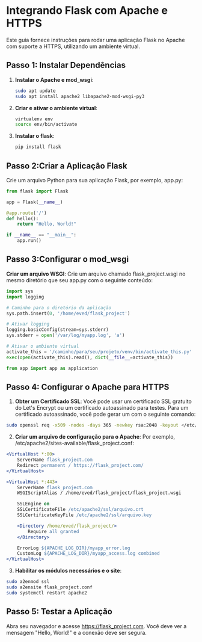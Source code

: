 # Integrando Flask com Apache e HTTPS

Este guia fornece instruções para rodar uma aplicação Flask no Apache com suporte a HTTPS, utilizando um ambiente virtual.

## Passo 1: Instalar Dependências

1. **Instalar o Apache e mod_wsgi**:
   ```bash
   sudo apt update
   sudo apt install apache2 libapache2-mod-wsgi-py3
2. **Criar e ativar o ambiente virtual**:
    ```bash 
    virtualenv env
    source env/bin/activate
3. **Instalar o flask**:
    ```bash
    pip install flask
## Passo 2:Criar a Aplicação Flask
Crie um arquivo Python para sua aplicação Flask, por exemplo, app.py:
```python
from flask import Flask

app = Flask(__name__)

@app.route('/')
def hello():
    return "Hello, World!"

if __name__ == "__main__":
    app.run()
```
## Passo 3:Configurar o mod_wsgi
**Criar um arquivo WSGI**: Crie um arquivo chamado flask_project.wsgi no mesmo diretório que seu app.py com o seguinte conteúdo:
```python
import sys
import logging

# Caminho para o diretório da aplicação
sys.path.insert(0, '/home/eved/flask_project')

# Ativar logging
logging.basicConfig(stream=sys.stderr)
sys.stderr = open('/var/log/myapp.log', 'a')

# Ativar o ambiente virtual
activate_this = '/caminho/para/seu/projeto/venv/bin/activate_this.py'
exec(open(activate_this).read(), dict(__file__=activate_this))

from app import app as application
```
## Passo 4: Configurar o Apache para HTTPS
1. **Obter um Certificado SSL**: Você pode usar um certificado SSL gratuito do Let's Encrypt ou um certificado autoassinado para testes. Para um certificado autoassinado, você pode gerar um com o seguinte comando:
```bash
sudo openssl req -x509 -nodes -days 365 -newkey rsa:2048 -keyout </etc/apache2/ssl/arquivo.key> -out </etc/apache2/ssl/arquivo.crt>
```
2. **Criar um arquivo de configuração para o Apache**: Por exemplo, /etc/apache2/sites-available/flask_project.conf:
```apache
<VirtualHost *:80>
    ServerName flask_project.com
    Redirect permanent / https://flask_project.com/
</VirtualHost>

<VirtualHost *:443>
    ServerName flask_project.com
    WSGIScriptAlias / /home/eved/flask_project/flask_project.wsgi

    SSLEngine on
    SSLCertificateFile /etc/apache2/ssl/arquivo.crt
    SSLCertificateKeyFile /etc/apache2/ssl/arquivo.key

    <Directory /home/eved/flask_project/>
        Require all granted
    </Directory>

    ErrorLog ${APACHE_LOG_DIR}/myapp_error.log
    CustomLog ${APACHE_LOG_DIR}/myapp_access.log combined
</VirtualHost>
```
3. **Habilitar os módulos necessários e o site**:
```bash
sudo a2enmod ssl
sudo a2ensite flask_project.conf
sudo systemctl restart apache2
```
## Passo 5: Testar a Aplicação

Abra seu navegador e acesse https://flask_project.com. Você deve ver a mensagem "Hello, World!" e a conexão deve ser segura.